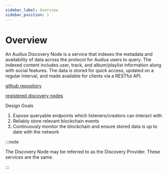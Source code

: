 ```yaml
---
sidebar_label: Overview
sidebar_position: 1
---
```


# Overview

An Audius Discovery Node is a service that indexes the metadata and availability of data across the protocol for Audius users to query. The indexed content includes user, track, and album/playlist information along with social features. The data is stored for quick access, updated on a regular interval, and made available for clients via a RESTful API.

[github repository](https://github.com/AudiusProject/audius-protocol/tree/main/discovery-provider)

[registered discovery nodes](https://dashboard.audius.org/#/services/discovery-node)

Design Goals

1. Expose queryable endpoints which listeners/creators can interact with
2. Reliably store relevant blockchain events
3. Continuously monitor the blockchain and ensure stored data is up to date with the network

:::note

The Discovery Node may be referred to as the Discovery Provider. These services are the same.

:::
